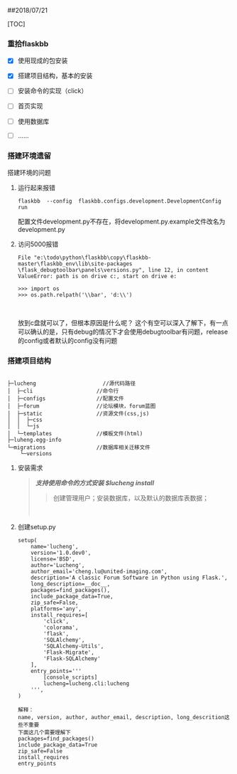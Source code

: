 ##2018/07/21

[TOC]

### 重拾flaskbb

- [x] 使用现成的包安装
- [x] 搭建项目结构，基本的安装
- [ ] 安装命令的实现（click）
- [ ] 首页实现
- [ ] 使用数据库
- [ ] ......


### 搭建环境遗留

搭建环境的问题

1. 运行起来报错
   ```
   flaskbb  --config  flaskbb.configs.development.DevelopmentConfig run
   ```

   配置文件development.py不存在，将development.py.example文件改名为development.py

2. 访问5000报错

   ```
   File "e:\todo\python\flaskbb\copy\flaskbb-master\flaskbb_env\lib\site-packages
   \flask_debugtoolbar\panels\versions.py", line 12, in content
   ValueError: path is on drive c:, start on drive e:
   ```

   ```
   >>> import os
   >>> os.path.relpath('\\bar', 'd:\\')
   ```

   ​

   放到c盘就可以了，但根本原因是什么呢？ 这个有空可以深入了解下，有一点可以确认的是，只有debug的情况下才会使用debugtoolbar有问题，release的config或者默认的config没有问题


### 搭建项目结构

```

├─lucheng                     //源代码路径
│  ├─cli					//命令行
│  ├─configs				//配置文件
│  ├─forum					//论坛模块，forum蓝图
│  ├─static					//资源文件(css,js)
│  │  ├─css
│  │  └─js
│  └─templates				//模板文件(html)
├─luheng.egg-info
└─migrations				//数据库相关迁移文件
    └─versions
```

1. 安装需求

   > ***支持使用命令的方式安装 $lucheng install***
   >
   > >创建管理用户；安装数据库，以及默认的数据库表数据；
   >
   > ​

2. 创建setup.py


   ```
   setup(
       name='lucheng',
       version='1.0.dev0',
       license='BSD',
       author='Lucheng',
       author_email='cheng.lu@united-imaging.com',
       description='A classic Forum Software in Python using Flask.',
       long_description=__doc__,
       packages=find_packages(),
       include_package_data=True,
       zip_safe=False,
       platforms='any',
       install_requires=[
           'click',
           'colorama',
           'flask',
           'SQLAlchemy',
           'SQLAlchemy-Utils',
           'Flask-Migrate',
           'Flask-SQLAlchemy'
       ],
       entry_points='''
           [console_scripts]
           lucheng=lucheng.cli:lucheng
       ''',
   )

   解释：
   name, version, author, author_email, description, long_descrition这些不重要
   下面这几个需要理解下
   packages=find_packages()
   include_package_data=True
   zip_safe=False
   install_requires
   entry_points
   ```

   ​








